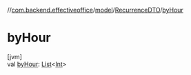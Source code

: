//[com.backend.effectiveoffice](../../../index.md)/[model](../index.md)/[RecurrenceDTO](index.md)/[byHour](by-hour.md)

# byHour

[jvm]\
val [byHour](by-hour.md): [List](https://kotlinlang.org/api/latest/jvm/stdlib/kotlin.collections/-list/index.html)&lt;[Int](https://kotlinlang.org/api/latest/jvm/stdlib/kotlin/-int/index.html)&gt;
